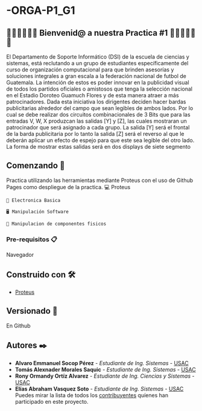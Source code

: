 # -ORGA-P1_G1
## 🥇🥇🥇🤗🤗🤗  Bienvenid@ a nuestra Practica #1  🤗🤗🤗🥇🥇🥇
El Departamento de Soporte Informático (DSI) de la escuela de ciencias y sistemas, está reclutando a
un grupo de estudiantes específicamente del curso de organización computacional para que brinden
asesorías y soluciones integrales a gran escala a la federación nacional de futbol de Guatemala. La
intención de estos es poder innovar en la publicidad visual de todos los partidos oficiales o amistosos
que tenga la selección nacional en el Estadio Doroteo Guamuch Flores y de esta manera atraer a más
patrocinadores.
Dada esta iniciativa los dirigentes deciden hacer bardas publicitarias alrededor del campo que sean
legibles de ambos lados.
Por lo cual se debe realizar dos circuitos combinacionales de 3 Bits que para las entradas V, W, X
produzcan las salidas [Y] y [Z], las cuales mostraran un patrocinador que será asignado a cada grupo.
La salida [Y] será el frontal de la barda publicitaria por lo tanto la salida [Z] será el reverso al que le
deberán aplicar un efecto de espejo para que este sea legible del otro lado.
La forma de mostrar estas salidas será en dos displays de siete segmento
## Comenzando 🚀

Practica utilizando las herramientas mediante Proteus con el uso de Github Pages como despliegue de la practica.
    💻 Proteus
    
    🔌 Electronica Basica 
    
    🖥 Manipulación Software
    
    🎇 Manipulacion de componentes fisicos

### Pre-requisitos 📋

Navegador


## Construido con 🛠️

* [Proteus](https://store.steampowered.com/app/219680/Proteus/?l=spanish) 

## Versionado 📌
En Github 

## Autores ✒️

* **Alvaro Emmanuel Socop Pérez** - *Estudiante de Ing. Sistemas* - [USAC](https://github.com/Alvaro-SP)
* **Tomás Alexnader Morales Saquic** - *Estudiante de Ing. Sistemas* - [USAC](:v)
* **Rony Ormandy Ortíz Alvarez** - *Estudiante de Ing. Ciencias y Sistemas* - [USAC](https://github.com/OrmandyRony)
* **Elías Abraham Vasquez Soto** - *Estudiante de Ing. Sistemas* - [USAC](https://github.com/Evasq710)
Puedes mirar la lista de todos los [contribuyentes](https://github.com/your/project/contributors) quíenes han participado en este proyecto. 
